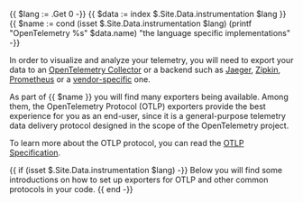 <!-- cSpell:ignore isset cond -->

{{ $lang := .Get 0 -}} {{ $data := index $.Site.Data.instrumentation $lang }}
{{ $name := cond (isset $.Site.Data.instrumentation $lang) (printf "OpenTelemetry %s" $data.name) "the language specific implementations" -}}

In order to visualize and analyze your telemetry, you will need to export your
data to an [OpenTelemetry Collector](/docs/collector/) or a backend such as
[Jaeger](https://jaegertracing.io/), [Zipkin](https://zipkin.io/),
[Prometheus](https://prometheus.io/) or a [vendor-specific](/ecosystem/vendors/)
one.

As part of {{ $name }} you will find many exporters being available. Among them,
the OpenTelemetry Protocol (OTLP) exporters provide the best experience for you
as an end-user, since it is a general-purpose telemetry data delivery protocol
designed in the scope of the OpenTelemetry project.

To learn more about the OTLP protocol, you can read the
[OTLP Specification](/docs/specs/otlp/).

{{ if (isset $.Site.Data.instrumentation $lang) -}} Below you will find some
introductions on how to set up exporters for OTLP and other common protocols in
your code. {{ end -}}
